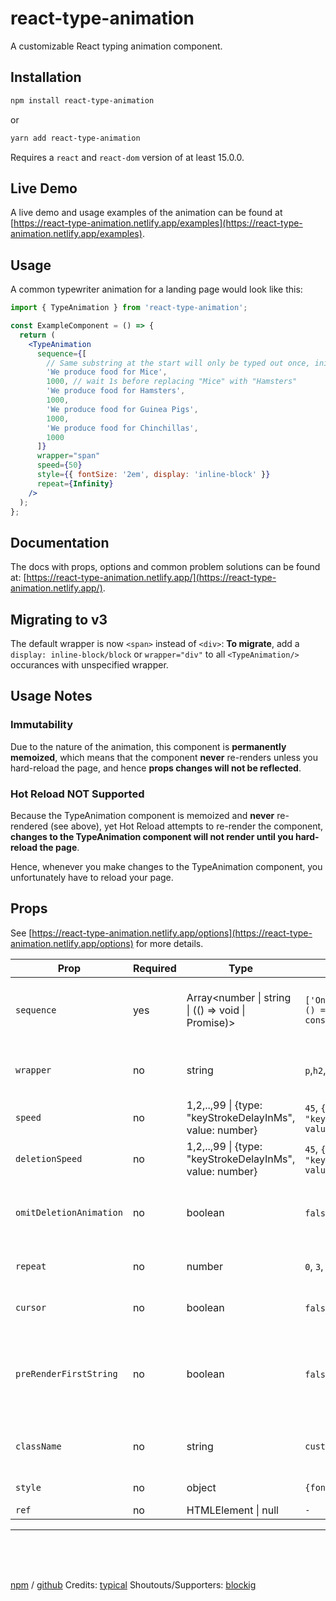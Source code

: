 # react-type-animation

A customizable React typing animation component.

## Installation

```bash
npm install react-type-animation
```

or

```bash
yarn add react-type-animation
```

Requires a `react` and `react-dom` version of at least 15.0.0.

## Live Demo

A live demo and usage examples of the animation can be found at [https://react-type-animation.netlify.app/examples](https://react-type-animation.netlify.app/examples).

## Usage

A common typewriter animation for a landing page would look like this:

```jsx
import { TypeAnimation } from 'react-type-animation';

const ExampleComponent = () => {
  return (
    <TypeAnimation
      sequence={[
        // Same substring at the start will only be typed out once, initially
        'We produce food for Mice',
        1000, // wait 1s before replacing "Mice" with "Hamsters"
        'We produce food for Hamsters',
        1000,
        'We produce food for Guinea Pigs',
        1000,
        'We produce food for Chinchillas',
        1000
      ]}
      wrapper="span"
      speed={50}
      style={{ fontSize: '2em', display: 'inline-block' }}
      repeat={Infinity}
    />
  );
};
```

## Documentation

The docs with props, options and common problem solutions can be found at: [https://react-type-animation.netlify.app/](https://react-type-animation.netlify.app/).

## Migrating to v3

The default wrapper is now `<span>` instead of `<div>`: **To migrate**, add a `display: inline-block/block` or `wrapper="div"` to all `<TypeAnimation/>` occurances with unspecified wrapper.

## Usage Notes

### Immutability

Due to the nature of the animation, this component is **permanently memoized**, which means that the component **never** re-renders unless you hard-reload the page, and hence **props changes will not be reflected**.

### Hot Reload NOT Supported

Because the TypeAnimation component is memoized and **never** re-rendered (see above), yet Hot Reload attempts to re-render the component, **changes to the TypeAnimation component will not render until you hard-reload the page**.

Hence, whenever you make changes to the TypeAnimation component, you unfortunately have to reload your page.

## Props

See [https://react-type-animation.netlify.app/options](https://react-type-animation.netlify.app/options) for more details.

| Prop                    | Required | Type                                                                 | Example                                           | Description                                                                                  | Default |
| ----------------------- | -------- | -------------------------------------------------------------------- | ------------------------------------------------- | -------------------------------------------------------------------------------------------- | ------- |
| `sequence`              | yes      | Array<number &#124; string &#124; (() => void &#124; Promise<void>)> | `['One', 1000, 'Two', () => console.log("done")]` | Animation sequence: [TEXT, DELAY-MS, CALLBACK]                                               | `-`     |
| `wrapper`               | no       | string                                                               | `p`,`h2`,`div`, `strong`                          | HTML element tag that wraps the typing animation                                             | `span`  |
| `speed`                 | no       | 1,2,..,99 &#124; {type: "keyStrokeDelayInMs", value: number}         | `45`, `{type: "keyStrokeDelayInMs", value: 100}`  | Speed for the writing of the animation                                                       | `40`    |
| `deletionSpeed`         | no       | 1,2,..,99 &#124; {type: "keyStrokeDelayInMs", value: number}         | `45`, `{type: "keyStrokeDelayInMs", value: 100}`  | Speed for deleting of the animation                                                          | `speed` |
| `omitDeletionAnimation` | no       | boolean                                                              | `false`, `true`                                   | If true, deletions will be instant and without animation                                     | `false` |
| `repeat`                | no       | number                                                               | `0`, `3`, `Infinity`                              | Amount of animation repetitions                                                              | `0`     |
| `cursor`                | no       | boolean                                                              | `false`, `true`                                   | Display default blinking cursor css-animation                                                | `true`  |
| `preRenderFirstString`  | no       | boolean                                                              | `false`, `true`                                   | If true, the first string of your sequence will not be animated and initially (pre-)rendered | `true`  |
| `className`             | no       | string                                                               | `custom-class-name`                               | HTML class name applied to the wrapper to style the text                                     | `-`     |
| `style`                 | no       | object                                                               | `{fontSize: '2em'}`                               | JSX inline style object                                                                      | `-`     |
| `ref`                   | no       | HTMLElement &#124; null                                              | `-`                                               | `-`                                                                                          | `-`     |

---

 <br>
 <br>
 <br>

[npm](https://www.npmjs.com/package/react-type-animation) / [github](https://github.com/maxeth/react-type-animation/)
Credits: [typical](https://github.com/camwiegert/typical)
Shoutouts/Supporters: [blockig](https://www.blockig.com/)
